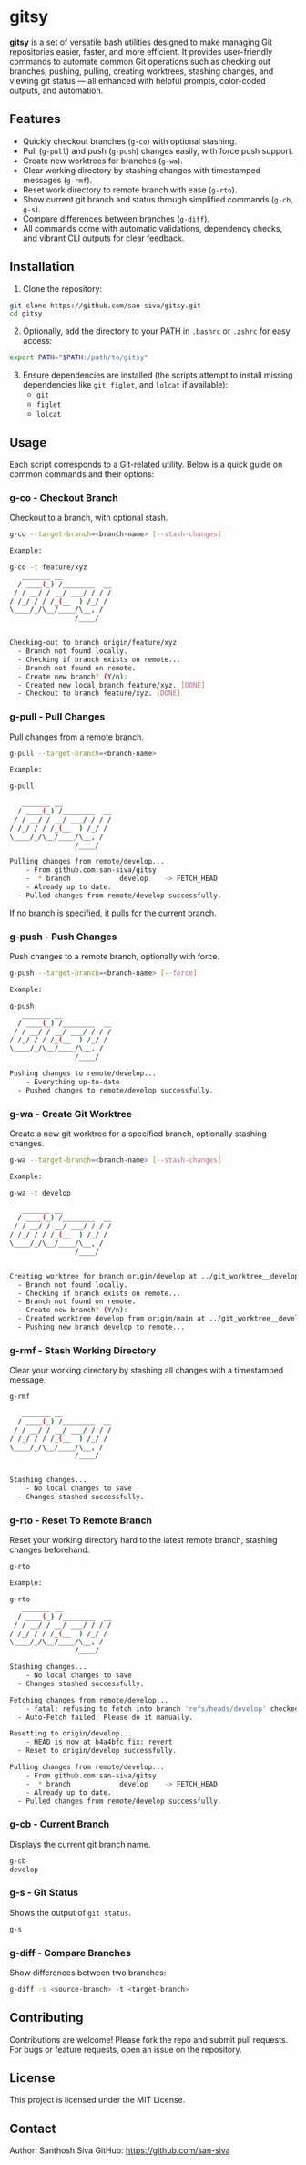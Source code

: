 # gitsy

**gitsy** is a set of versatile bash utilities designed to make managing Git repositories easier, faster, and more efficient. It provides user-friendly commands to automate common Git operations such as checking out branches, pushing, pulling, creating worktrees, stashing changes, and viewing git status — all enhanced with helpful prompts, color-coded outputs, and automation.

## Features

- Quickly checkout branches (`g-co`) with optional stashing.
- Pull (`g-pull`) and push (`g-push`) changes easily, with force push support.
- Create new worktrees for branches (`g-wa`).
- Clear working directory by stashing changes with timestamped messages (`g-rmf`).
- Reset work directory to remote branch with ease (`g-rto`).
- Show current git branch and status through simplified commands (`g-cb`, `g-s`).
- Compare differences between branches (`g-diff`).
- All commands come with automatic validations, dependency checks, and vibrant CLI outputs for clear feedback.

## Installation

1. Clone the repository:

```bash
git clone https://github.com/san-siva/gitsy.git
cd gitsy
```

2. Optionally, add the directory to your PATH in `.bashrc` or `.zshrc` for easy access:

```bash
export PATH="$PATH:/path/to/gitsy"
```

3. Ensure dependencies are installed (the scripts attempt to install missing dependencies like `git`, `figlet`, and `lolcat` if available):
   - `git`
   - `figlet`
   - `lolcat`

## Usage

Each script corresponds to a Git-related utility. Below is a quick guide on common commands and their options:

### g-co - Checkout Branch

Checkout to a branch, with optional stash.

```bash
g-co --target-branch=<branch-name> [--stash-changes]

Example:

g-co -t feature/xyz
   _______ __
  / ____(_) /________  __
 / / __/ / __/ ___/ / / /
/ /_/ / / /_(__  ) /_/ /
\____/_/\__/____/\__, /
                /____/


Checking-out to branch origin/feature/xyz
  - Branch not found locally.
  - Checking if branch exists on remote...
  - Branch not found on remote.
  - Create new branch? (Y/n):
  - Created new local branch feature/xyz. [DONE]
  - Checkout to branch feature/xyz. [DONE]

```

### g-pull - Pull Changes

Pull changes from a remote branch.

```bash
g-pull --target-branch=<branch-name>

Example:

g-pull

   _______ __
  / ____(_) /________  __
 / / __/ / __/ ___/ / / /
/ /_/ / / /_(__  ) /_/ /
\____/_/\__/____/\__, /
                /____/

Pulling changes from remote/develop...
    - From github.com:san-siva/gitsy
    -  * branch            develop    -> FETCH_HEAD
    - Already up to date.
  - Pulled changes from remote/develop successfully.

```

If no branch is specified, it pulls for the current branch.

### g-push - Push Changes

Push changes to a remote branch, optionally with force.

```bash
g-push --target-branch=<branch-name> [--force]

Example:

g-push
   _______ __
  / ____(_) /________  __
 / / __/ / __/ ___/ / / /
/ /_/ / / /_(__  ) /_/ /
\____/_/\__/____/\__, /
                /____/

Pushing changes to remote/develop...
    - Everything up-to-date
  - Pushed changes to remote/develop successfully.

```

### g-wa - Create Git Worktree

Create a new git worktree for a specified branch, optionally stashing changes.

```bash
g-wa --target-branch=<branch-name> [--stash-changes]

Example:

g-wa -t develop

   _______ __
  / ____(_) /________  __
 / / __/ / __/ ___/ / / /
/ /_/ / / /_(__  ) /_/ /
\____/_/\__/____/\__, /
                /____/


Creating worktree for branch origin/develop at ../git_worktree__develop
  - Branch not found locally.
  - Checking if branch exists on remote...
  - Branch not found on remote.
  - Create new branch? (Y/n):
  - Created worktree develop from origin/main at ../git_worktree__develop [DONE]
  - Pushing new branch develop to remote...

```

### g-rmf - Stash Working Directory

Clear your working directory by stashing all changes with a timestamped message.

```bash
g-rmf

   _______ __
  / ____(_) /________  __
 / / __/ / __/ ___/ / / /
/ /_/ / / /_(__  ) /_/ /
\____/_/\__/____/\__, /
                /____/


Stashing changes...
    - No local changes to save
  - Changes stashed successfully.

```

### g-rto - Reset To Remote Branch

Reset your working directory hard to the latest remote branch, stashing changes beforehand.

```bash
g-rto

Example:

g-rto
   _______ __
  / ____(_) /________  __
 / / __/ / __/ ___/ / / /
/ /_/ / / /_(__  ) /_/ /
\____/_/\__/____/\__, /
                /____/

Stashing changes...
    - No local changes to save
  - Changes stashed successfully.

Fetching changes from remote/develop...
    - fatal: refusing to fetch into branch 'refs/heads/develop' checked out at '<path>/git_worktree__develop'
  - Auto-Fetch failed, Please do it manually.

Resetting to origin/develop...
    - HEAD is now at b4a4bfc fix: revert
  - Reset to origin/develop successfully.

Pulling changes from remote/develop...
    - From github.com:san-siva/gitsy
    -  * branch            develop    -> FETCH_HEAD
    - Already up to date.
  - Pulled changes from remote/develop successfully.

```

### g-cb - Current Branch

Displays the current git branch name.

```bash
g-cb
develop
```

### g-s - Git Status

Shows the output of `git status`.

```bash
g-s
```

### g-diff - Compare Branches

Show differences between two branches:

```bash
g-diff -s <source-branch> -t <target-branch>
```

## Contributing

Contributions are welcome! Please fork the repo and submit pull requests. For bugs or feature requests, open an issue on the repository.

## License

This project is licensed under the MIT License.

## Contact

Author: Santhosh Siva
GitHub: https://github.com/san-siva
